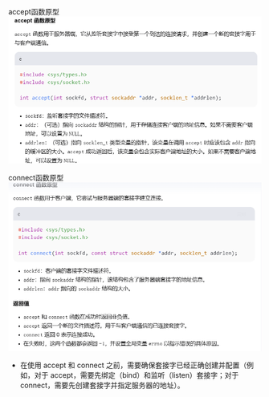 accept函数原型
![alt text](assets/image.png)

connect函数原型
![alt text](assets/image-1.png)

- 在使用 accept 和 connect 之前，需要确保套接字已经正确创建并配置（例如，对于 accept，需要先绑定（bind）和监听（listen）套接字；对于 connect，需要先创建套接字并指定服务器的地址）。